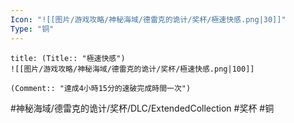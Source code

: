 ```yaml
---
Icon: "![[图片/游戏攻略/神秘海域/德雷克的诡计/奖杯/極速快感.png|30]]"
Type: "铜"
---
```

```ad-common-bronze-trophy
title: (Title:: "極速快感")
![[图片/游戏攻略/神秘海域/德雷克的诡计/奖杯/極速快感.png|100]]

(Comment:: "達成4小時15分的速破完成時間一次")
```

#神秘海域/德雷克的诡计/奖杯/DLC/ExtendedCollection #奖杯 #铜
